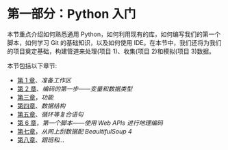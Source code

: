         

# 第一部分：Python 入门

本节重点介绍如何熟悉通用 Python，如何利用现有的库，如何编写我们的第一个脚本，如何学习 Git 的基础知识，以及如何使用 IDE。在本节中，我们还将为我们的项目奠定基础，构建管道来处理(项目 1)、收集(项目 2)和模拟(项目 3)数据。

本节包括以下章节:

*   [第 1 章](8f352965-cebb-43c0-b2ca-0f6bf944899e.xhtml)、*准备工作区*
*   [第 2 章](5fea535c-b144-4c8b-b20b-0a0ee1c1f157.xhtml)、*编码的第一步——变量和数据类型*
*   [第三章](4ee8a15a-87bb-40c8-8c44-9cd7270b0f21.xhtml)，*功能*
*   [第四章](9a022822-e79e-4132-808b-4e569046e0a7.xhtml)、*数据结构*
*   [第五章](70925645-d2c1-4540-8aa6-4a2db1a9413c.xhtml)、*循环等复合语句*
*   [第 6 章](ca8361ef-be7b-4ada-9b74-67c692791316.xhtml)，*第一个脚本——使用 Web APIs 进行地理编码*
*   [第七章](232fe2da-7fa8-4d76-b5fc-d4bf80535e86.xhtml)，*从网上刮数据配 BeaultifulSoup 4*
*   [第八章](9ba775d6-d691-4394-a485-7020b2b1ef0c.xhtml)、*跟班和...*